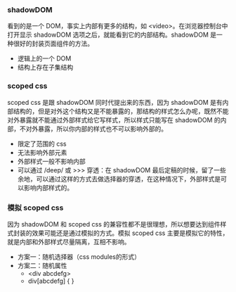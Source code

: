 ### shadowDOM

看到的是一个 DOM，事实上内部有更多的结构，如 \<video>。在浏览器控制台中打开显示 shadowDOM 选项之后，就能看到它的内部结构。shadowDOM 是一种很好的封装页面组件的方法。

* 逻辑上的一个 DOM
* 结构上存在子集结构



### scoped css

scoped css 是跟 shadowDOM 同时代提出来的东西，因为 shadowDOM 是有内部结构的，但是对外这个结构又是不能暴露的，那结构的样式怎么办呢，既然不能对外暴露就不能通过外部样式给它写样式，所以样式只能写在 shadowDOM 的内部，不对外暴露，所以你内部的样式也不可以影响外部的。

* 限定了范围的 css
* 无法影响外部元素
* 外部样式一般不影响内部
* 可以通过 /deep/ 或 >>> 穿透：在 shadowDOM 最后定稿的时候，留了一些余地，可以通过这样的方式去做选择器的穿透，在这种情况下，外部样式是可以影响内部样式的。



### 模拟 scoped css

因为 shadowDOM 和 scoped css 的兼容性都不是很理想，所以想要达到组件样式封装的效果可能还是通过模拟的方式。模拟 scoped css 主要是模拟它的特性，就是内部和外部样式尽量隔离，互相不影响。

* 方案一：随机选择器（css modules的形式）
* 方案二：随机属性
  * \<div abcdefg> 
  * div[abcdefg] { }

